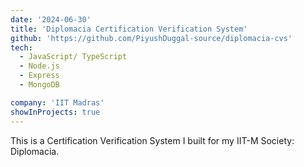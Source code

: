 ```yaml
---
date: '2024-06-30'
title: 'Diplomacia Certification Verification System'
github: 'https://github.com/PiyushDuggal-source/diplomacia-cvs'
tech:
  - JavaScript/ TypeScript
  - Node.js
  - Express
  - MongoDB

company: 'IIT Madras'
showInProjects: true
---
```


This is a Certification Verification System I built for my IIT-M Society: Diplomacia.

